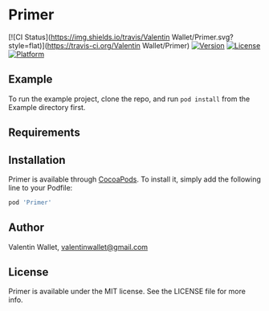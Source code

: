# Primer

[![CI Status](https://img.shields.io/travis/Valentin Wallet/Primer.svg?style=flat)](https://travis-ci.org/Valentin Wallet/Primer)
[![Version](https://img.shields.io/cocoapods/v/Primer.svg?style=flat)](https://cocoapods.org/pods/Primer)
[![License](https://img.shields.io/cocoapods/l/Primer.svg?style=flat)](https://cocoapods.org/pods/Primer)
[![Platform](https://img.shields.io/cocoapods/p/Primer.svg?style=flat)](https://cocoapods.org/pods/Primer)

## Example

To run the example project, clone the repo, and run `pod install` from the Example directory first.

## Requirements

## Installation

Primer is available through [CocoaPods](https://cocoapods.org). To install
it, simply add the following line to your Podfile:

```ruby
pod 'Primer'
```

## Author

Valentin Wallet, valentinwallet@gmail.com

## License

Primer is available under the MIT license. See the LICENSE file for more info.
